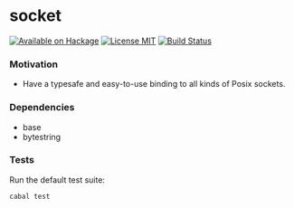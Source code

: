 socket
======

[![Available on Hackage][badge-hackage]][hackage]
[![License MIT][badge-license]][license]
[![Build Status][badge-travis]][travis]

### Motivation

   - Have a typesafe and easy-to-use binding to all kinds of Posix sockets.

### Dependencies

   - base
   - bytestring

### Tests

Run the default test suite:

```bash
cabal test
```

[badge-travis]: https://img.shields.io/travis/lpeterse/haskell-socket.svg
[travis]: https://travis-ci.org/lpeterse/haskell-socket
[badge-hackage]: https://img.shields.io/hackage/v/socket.svg?dummy
[hackage]: https://hackage.haskell.org/package/socket
[badge-license]: https://img.shields.io/badge/license-MIT-green.svg?dummy
[license]: https://github.com/lpeterse/haskell-socket/blob/master/LICENSE
[issues]: https://github.com/lpeterse/haskell-socket/issues
[Github]: https://github.com/lpeterse/haskell-socket